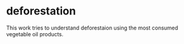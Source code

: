 # deforestation
This work tries to understand deforestaion using the most consumed vegetable oil products.
